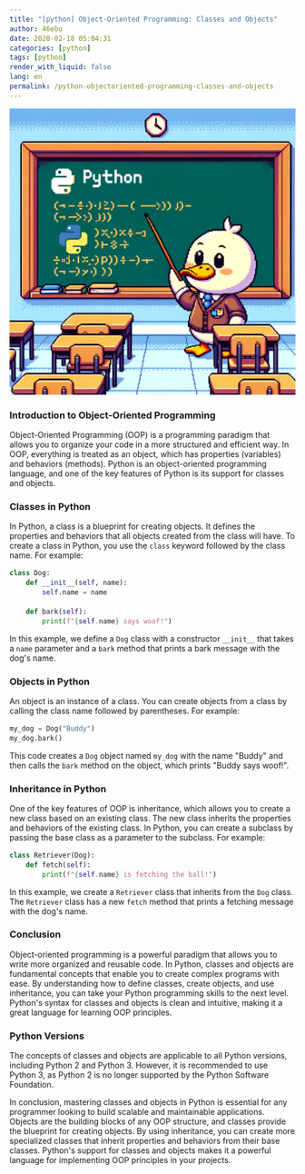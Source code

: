 ```yaml
---
title: "[python] Object-Oriented Programming: Classes and Objects"
author: 46ebu
date: 2020-02-18 05:04:31 
categories: [python]
tags: [python]
render_with_liquid: false
lang: en
permalink: /python-objectoriented-programming-classes-and-objects
---
```


![Intro](/assets/img/post/python.png)
### Introduction to Object-Oriented Programming

Object-Oriented Programming (OOP) is a programming paradigm that allows you to organize your code in a more structured and efficient way. In OOP, everything is treated as an object, which has properties (variables) and behaviors (methods). Python is an object-oriented programming language, and one of the key features of Python is its support for classes and objects.

### Classes in Python

In Python, a class is a blueprint for creating objects. It defines the properties and behaviors that all objects created from the class will have. To create a class in Python, you use the `class` keyword followed by the class name. For example:

```python
class Dog:
    def __init__(self, name):
        self.name = name
    
    def bark(self):
        print(f"{self.name} says woof!")
```

In this example, we define a `Dog` class with a constructor `__init__` that takes a `name` parameter and a `bark` method that prints a bark message with the dog's name. 

### Objects in Python

An object is an instance of a class. You can create objects from a class by calling the class name followed by parentheses. For example:

```python
my_dog = Dog("Buddy")
my_dog.bark()
```

This code creates a `Dog` object named `my_dog` with the name "Buddy" and then calls the `bark` method on the object, which prints "Buddy says woof!".

### Inheritance in Python

One of the key features of OOP is inheritance, which allows you to create a new class based on an existing class. The new class inherits the properties and behaviors of the existing class. In Python, you can create a subclass by passing the base class as a parameter to the subclass. For example:

```python
class Retriever(Dog):
    def fetch(self):
        print(f"{self.name} is fetching the ball!")
```

In this example, we create a `Retriever` class that inherits from the `Dog` class. The `Retriever` class has a new `fetch` method that prints a fetching message with the dog's name.

### Conclusion

Object-oriented programming is a powerful paradigm that allows you to write more organized and reusable code. In Python, classes and objects are fundamental concepts that enable you to create complex programs with ease. By understanding how to define classes, create objects, and use inheritance, you can take your Python programming skills to the next level. Python's syntax for classes and objects is clean and intuitive, making it a great language for learning OOP principles. 

### Python Versions
The concepts of classes and objects are applicable to all Python versions, including Python 2 and Python 3. However, it is recommended to use Python 3, as Python 2 is no longer supported by the Python Software Foundation.

In conclusion, mastering classes and objects in Python is essential for any programmer looking to build scalable and maintainable applications. Objects are the building blocks of any OOP structure, and classes provide the blueprint for creating objects. By using inheritance, you can create more specialized classes that inherit properties and behaviors from their base classes. Python's support for classes and objects makes it a powerful language for implementing OOP principles in your projects.